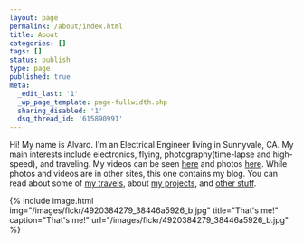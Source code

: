 ```yaml
---
layout: page
permalink: /about/index.html
title: About
categories: []
tags: []
status: publish
type: page
published: true
meta:
  _edit_last: '1'
  _wp_page_template: page-fullwidth.php
  sharing_disabled: '1'
  dsq_thread_id: '615890991'
---
```


Hi! My name is Alvaro. I'm an Electrical Engineer living in Sunnyvale, CA. My main interests include electronics, flying, photography(time-lapse and high-speed), and traveling. My videos can be seen <a href="http://www.youtube.com/user/apg88">here</a> and photos <a href="http://www.flickr.com/photos/apg88/sets/">here</a>. While photos and videos are in other sites, this one contains my blog. You can read about some of <a href="/categories/#travel">my travels</a>, about <a href="/categories/#projects">my projects</a>, and <a href="/categories/#random">other stuff</a>.

{% include image.html
            img="/images/flckr/4920384279_38446a5926_b.jpg"
            title="That's me!"
            caption="That's me!"
            url="/images/flckr/4920384279_38446a5926_b.jpg" %}

